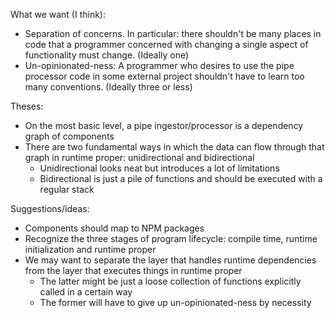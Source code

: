 What we want (I think):
- Separation of concerns. In particular: there shouldn't be many places in code that a programmer concerned with changing a single aspect of functionality must change. (Ideally one)
- Un-opinionated-ness: A programmer who desires to use the pipe processor code in some external project shouldn't have to learn too many conventions. (Ideally three or less)

Theses:
- On the most basic level, a pipe ingestor/processor is a dependency graph of components
- There are two fundamental ways in which the data can flow through that graph in runtime proper: unidirectional and bidirectional
  * Unidirectional looks neat but introduces a lot of limitations
  * Bidirectional is just a pile of functions and should be executed with a regular stack

Suggestions/ideas:
- Components should map to NPM packages
- Recognize the three stages of program lifecycle: compile time, runtime initialization and runtime proper
- We may want to separate the layer that handles runtime dependencies from the layer that executes things in runtime proper
  * The latter might be just a loose collection of functions explicitly called in a certain way
  * The former will have to give up un-opinionated-ness by necessity
